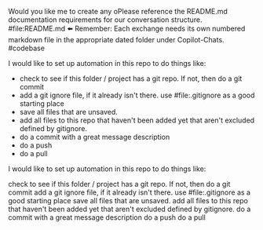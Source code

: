 Would you like me to create any oPlease reference the README.md documentation requirements for our conversation structure.
#file:README.md ⬅️ Remember: Each exchange needs its own numbered markdown file in the appropriate dated folder under Copilot-Chats. #codebase 

I would like to set up automation in this repo to do things like: 

- check to see if this folder / project has a git repo. If not, then do a git commit
- add a git ignore file, if it already isn't there. use #file:.gitignore as a good starting place
- save all files that are unsaved. 
- add all files to this repo that haven't been added yet that aren't excluded defined by gitignore. 
- do a commit with a great message description
- do a push
- do a pull



I would like to set up automation in this repo to do things like:

check to see if this folder / project has a git repo. If not, then do a git commit
add a git ignore file, if it already isn't there. use #file:.gitignore as a good starting place
save all files that are unsaved.
add all files to this repo that haven't been added yet that aren't excluded defined by gitignore.
do a commit with a great message description
do a push
do a pull
